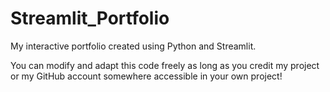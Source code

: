 # Streamlit_Portfolio
My interactive portfolio created using Python and Streamlit.

You can modify and adapt this code freely as long as you credit my project or my GitHub account somewhere accessible in your own project!

